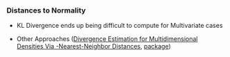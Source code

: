 ### Distances to Normality
- KL Divergence ends up being difficult to compute for Multivariate cases

- Other Approaches ([Divergence Estimation for Multidimensional Densities Via -Nearest-Neighbor Distances](https://www.princeton.edu/~kulkarni/Papers/Journals/j068_2009_WangKulVer_TransIT.pdf), [package](https://pypi.org/project/universal-divergence/))